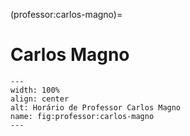 (professor:carlos-magno)=

# Carlos Magno

```{figure} ../_static/img/professor/carlos-magno.png
---
width: 100%
align: center
alt: Horário de Professor Carlos Magno
name: fig:professor:carlos-magno
---
```

